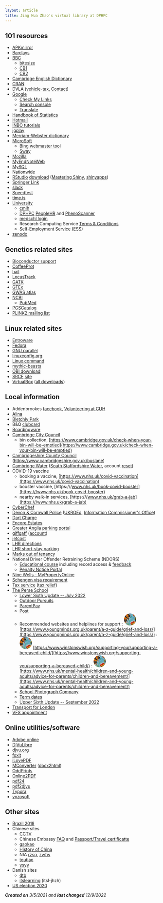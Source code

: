 ```yaml
---
layout: article
title: Jing Hua Zhao's virtual library at DPHPC
---
```


## 101 resources

- [APKmirror](https://www.apkmirror.com/)
- [Barclays](https://www.barclays.co.uk/)
- [BBC](https://www.bbc.co.uk/)
  * [bitesize](https://www.bbc.co.uk/bitesize)
  * [CB1](https://www.bbc.co.uk/weather/cb1)
  * [CB2](https://www.bbc.co.uk/weather/cb2)
- [Cambridge English Dictionary](https://dictionary.cambridge.org/dictionary/)
- [CRAN](https://cran.r-project.org/)
- DVLA ([vehicle-tax](https://www.gov.uk/vehicle-tax), [Contact](https://www.gov.uk/contact-the-dvla))
- [Google](https://www.google.co.uk/)
  * [Check My Links](https://chrome.google.com/webstore/detail/check-my-links/ojkcdipcgfaekbeaelaapakgnjflfglf)
  * [Search console](https://search.google.com/search-console/about)
  * [Translate](https://translate.google.co.uk/)
- [Handbook of Statistics](https://www.sciencedirect.com/handbook/handbook-of-statistics)
- [Hotmail](https://outlook.live.com/owa/)
- [INBO tutorials](https://inbo.github.io/tutorials/)
- [jqplay](https://jqplay.org/)
- [Merriam-Webster dictionary](https://www.merriam-webster.com/)
- [MicroSoft](https://www.microsoft.com/)
  * [Bing webmaster tool](https://www.bing.com/webmasters/about)
  * [Sway](https://sway.office.com/)
- [Mozilla](https://www.mozilla.org/en-GB/about/)
- [MyEndNoteWeb](http://www.myendnoteweb.com)
- [MySQL](https://dev.mysql.com/)
- [Nationwide](https://www.nationwide.co.uk/)
- [RStudio](https://www.rstudio.com/) [download](https://www.rstudio.com/products/rstudio/download/) ([Mastering Shiny](https://mastering-shiny.org/), [shinyapps](https://www.shinyapps.io/))
- [Springer Link](https://link.springer.com/)
- [slack](https://systems-genomics.slack.com/)
- [Speedtest](https://www.speedtest.net/)
- [time.is](https://time.is/)
- [University](https://www.cam.ac.uk/)
   * [cmih](https://www.cmih.maths.cam.ac.uk/)
   * [DPHPC](https://www.phpc.cam.ac.uk/) [PeopleHR](https://dphpc.peoplehr.net/) and [PhenoScanner](http://www.phenoscanner.medschl.cam.ac.uk/)
   * [medschl login](https://webmail.medschl.cam.ac.uk/owa/auth/logon.aspx)
   * Research Computing Service [Terms & Conditions](https://www.hpc.cam.ac.uk/storage/terms-and-conditions)
   * [Self-Employment Service (ESS)](https://www.hr.admin.cam.ac.uk/hr-staff/information-new-starters/employee-self-service-ess)
- [zenodo](https://zenodo.org/)

## Genetics related sites

- [Bioconductor support](https://support.bioconductor.org/)
- [CoffeeProt](https://coffeeprot.com/)
- [hail](https://hail.is/index.html)
- [LocusTrack](https://gump.qimr.edu.au/general/gabrieC/LocusTrack/index.html)
- [GATK](https://gatk.broadinstitute.org/hc/en-us)
- [GTEx](https://gtexportal.org/home/datasets)
- [GWAS atlas](https://atlas.ctglab.nl/traitDB)
- [NCBI](https://www.ncbi.nlm.nih.gov/)
  * [PubMed](https://pubmed.ncbi.nlm.nih.gov/)
- [PGSCatalog](http://www.pgscatalog.org/)
- [PLINK2 mailing list](https://groups.google.com/g/plink2-users)

## Linux related sites

- [Entroware](https://www.entroware.com/store/index.php)
- [Fedora](https://getfedora.org/)
- [GNU parallel](https://www.biostars.org/p/63816/)
- [linuxconfig.org](https://linuxconfig.org/)
- [Linux command](https://wangchujiang.com/linux-command/)
- [mythic-beasts](https://www.mythic-beasts.com/)
- [OBI download](https://www.oracle.com/middleware/technologies/business-intelligence-v12213-downloads.html)
- [SRCF](https://www.srcf.net/) [site](https://jhz22.user.srcf.net/)
- [VirtualBox](https://www.virtualbox.org/) ([all downloads](https://download.virtualbox.org/virtualbox/))

## Local information

- Addenbrookes [facebook](https://en-gb.facebook.com/CambridgeUniversityHospitals/), [Volunteering at CUH](https://twitter.com/cuh_volunteers?lang=en)
- [Alina](https://www.alina.co.uk/)
- [Bletchly Park](https://bletchleypark.org.uk/)
- B&Q [clubcard](https://www.diy.com/customer/my_account/members)
- [Boardingware](https://www.boardingware.com/)
- [Cambridge City Council](https://www.cambridge.gov.uk/)
  * bin collection, [https://www.cambridge.gov.uk/check-when-your-bin-will-be-emptied](https://www.cambridge.gov.uk/check-when-your-bin-will-be-emptied)
- [Cambridgeshire County Council](https://www.cambridgeshire.gov.uk/) (https://www.cambridgeshire.gov.uk/buslane)
- [Cambridge Water](https://www.cambridge-water.co.uk) ([South Staffordshire Water](https://www.south-staffs-water.co.uk/), account [reset](https://www.cambridge-water.co.uk/my-account/user/reset))
- COVID-19 vaccine
  * booking a vaccine, [https://www.nhs.uk/covid-vaccination](https://www.nhs.uk/covid-vaccination)
  * booster vaccine, [https:///www.nhs.uk/book-covid-booster](https:///www.nhs.uk/book-covid-booster)
  * nearby walk-in services, [https:///www.nhs.uk/grab-a-jab](https:///www.nhs.uk/grab-a-jab)
- [CyberChef](https://gchq.github.io/CyberChef/)
- [Devon & Cornwall Police](https://www.devon-cornwall.police.uk/) ([UKROEd](https://www.ukroed.org.uk/), [Information Commissioner's Office](https://ico.org.uk/))
- [Dart Charge](https://www.gov.uk/dart-charge)
- [Encore Estates](https://portal.encoreestates.co.uk/)
- [Greater Anglia](https://www.greateranglia.co.uk/) [parking portal](https://gaparking.co.uk/#home)
- [giffgaff](https://www.giffgaff.com/) ([account](https://www.giffgaff.com/auth/login?redirect=%2Fdashboard))
- [jetcost](https://www.jetcost.co.uk/)
- [LHR directions](https://www.heathrow-airport-guide.co.uk/directions.html)
- [LHR short-stay parking](https://www.heathrow.com/transport-and-directions/heathrow-parking/heathrow-short-stay-parking)
- [Marks out of tenancy](https://www.marksoutoftenancy.com/)
- National Driver Offender Retraining Scheme (NDORS)
  * [Educational course](https://offer.ndors.org.uk/) including record access & [feedback](https://www.smartsurvey.co.uk/s/NDORSCourseFeedback/)
  * [Penalty Notice Portal](https://penaltynotice.homeoffice.gov.uk/)
- [Nine Wells - MyPropertyOnline](https://portal.encoreestates.co.uk/)
- [Schengen visa requirement](https://www.schengenvisainfo.com/schengen-visa-application-requirements/)
- [Tax service](https://www.tax.service.gov.uk/personal-account) ([tax relief](https://www.gov.uk/tax-relief-for-employees))
- [The Perse School](https://www.perse.co.uk/)
  * [Lower Sixth Update -- July 2022](https://sway.office.com/XAJNlr08iZTAMzlH?ref=Link)
  * [Outdoor Pursuits](https://twitter.com/PerseOutdoors)
  * [ParentPay](https://www.parentpay.com/)
  * [Post](https://perse.schoolpost.co.uk/login?ReturnUrl=%2f)
  * Recommended websites and helplines for support
    : [![](bees.svg)](https://www.youngminds.org.uk/parent/a-z-guide/grief-and-loss/) [https://www.youngminds.org.uk/parent/a-z-guide/grief-and-loss/](https://www.youngminds.org.uk/parent/a-z-guide/grief-and-loss/)
    : [![](bees.svg)](https://www.winstonswish.org/supporting-you/supporting-a-bereaved-child/) [https://www.winstonswish.org/supporting-you/supporting-a-bereaved-child/](https://www.winstonswish.org/supporting-you/supporting-a-bereaved-child/)
    : [![](bees.svg)](https://www.nhs.uk/mental-health/children-and-young-adults/advice-for-parents/children-and-bereavement/) [https://www.nhs.uk/mental-health/children-and-young-adults/advice-for-parents/children-and-bereavement/](https://www.nhs.uk/mental-health/children-and-young-adults/advice-for-parents/children-and-bereavement/)
  * [School Photograph Company](https://orders.schoolphotographs.co.uk/tspc/Home)
  * [Term dates](https://www.perse.co.uk/term-dates/)
  * [Upper Sixth Update -- September 2022](https://sway.office.com/PzZ1DD33p33nshGS?ref=Link)
- [Transport for London](https://reg.tflcc.co.uk/TFL.LRUC.AccountAuth/S1)
- [VFS appointment](https://www.vfsglobal.com/Denmark/UK/Schedule_an_appointment.html)

## Online utilities/software

- [Adobe online](https://www.adobe.com/uk/acrobat/online.html)
- [DjVuLibre](http://djvu.sourceforge.net/)
- [djvu.org](http://djvu.org)
- [foxit](https://www.foxitsoftware.com/)
- [iLovePDF](https://www.ilovepdf.com/)
- [MConverter](https://mconverter.eu/) ([docx2html](https://mconverter.eu/convert/docx/html/))
- [OddPrints](https://www.oddprints.com/)
- [Online2PDF](https://online2pdf.com/docx2pdf)
- [pdf24](https://en.pdf24.org/)
- [pdf2djvu](https://pdf2djvu.com/)
- [Typora](https://typora.io/)
- [yozosoft](https://www.yozosoft.com/)

## Other sites

- [Brazil 2018](https://www.bbc.co.uk/sport/av/football/44587792)
- Chinese sites
  * [CCTV](https://tv.cctv.com/)
  * Chinese Embassy [FAQ](http://www.chinese-embassy.org.uk/chn/qzfw/hzlxz/zyxx/t1836400.htm) and [Passport/Travel certificatte](http://www.chinese-embassy.org.uk/chn/qzfw/hzlxz/t1827718.htm)
  * [gaokao](http://114.xixik.com/gaokao/)
  * [History of China](https://www.youtube.com/playlist?app=desktop&list=PLL8DPLaffjgC8-TUhfrSw-9ZHwRwLu5Rl)
  * NIA [rzsq](https://rzsq.nia.gov.cn/login), [zwfw](https://s.nia.gov.cn/mps/main.html)
  * [toutiao](https://www.toutiao.com/)
  * [ysyy](https://app.cctv.com/)
- Danish sites
  * [dtb](http://dtb.cpr.ku.dk/)
  * [itslearning](https://sdu.itslearning.com) (itsl-jhzh)
- [US election 2020](https://www.bbc.co.uk/news/election/us2020/results)

***Created on** 3/5/2021 and **last changed** 12/9/2022*
